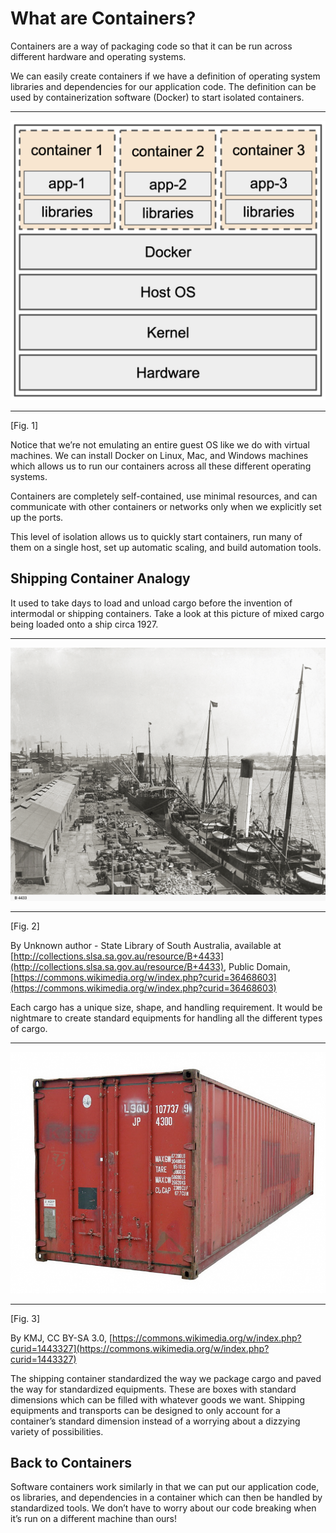 # What are Containers?

Containers are a way of packaging code so that it can be run across different hardware and operating systems.

We can easily create containers if we have a definition of operating system libraries and dependencies for our application code. The definition can be used by containerization software (Docker) to start isolated containers.

--------------------------------------------

<img alt="Container diagram" src="https://raw.githubusercontent.com/thomasfowlerFIS/platform-eng0-what-are-containers/master/diagram-1.png?raw=true" />

--------------------------------------------

[Fig. 1]

Notice that we’re not emulating an entire guest OS like we do with virtual machines. We can install Docker on Linux, Mac, and Windows machines which allows us to run our containers across all these different operating systems.

Containers are completely self-contained, use minimal resources, and can communicate with other containers or networks only when we explicitly set up the ports.

This level of isolation allows us to quickly start containers, run many of them on a single host, set up automatic scaling, and build automation tools.

## Shipping Container Analogy

It used to take days to load and unload cargo before the invention of intermodal or shipping containers. Take a look at this picture of mixed cargo being loaded onto a ship circa 1927.

--------------------------------------------

<img alt="By Unknown author - State Library of South Australia, available at [http://collections.slsa.sa.gov.au/resource/B+4433], Public Domain, [https://commons.wikimedia.org/w/index.php?curid=36468603]" src="https://raw.githubusercontent.com/thomasfowlerFIS/platform-eng0-what-are-containers/master/ship.png?raw=true" />

--------------------------------------------

[Fig. 2]

<!-- ![By Unknown author - State Library of South Australia, available at [http://collections.slsa.sa.gov.au/resource/B+4433](http://collections.slsa.sa.gov.au/resource/B+4433), Public Domain, [https://commons.wikimedia.org/w/index.php?curid=36468603](https://commons.wikimedia.org/w/index.php?curid=36468603)](https://raw.githubusercontent.com/thomasfowlerFIS/platform-eng0-what-are-containers/master/ship.png?raw=true) -->

By Unknown author - State Library of South Australia, available at [http://collections.slsa.sa.gov.au/resource/B+4433](http://collections.slsa.sa.gov.au/resource/B+4433), Public Domain, [https://commons.wikimedia.org/w/index.php?curid=36468603](https://commons.wikimedia.org/w/index.php?curid=36468603)

Each cargo has a unique size, shape, and handling requirement. It would be nightmare to create  standard equipments for handling all the different types of cargo.

--------------------------------------------

<img alt="By KMJ, CC BY-SA 3.0, [https://commons.wikimedia.org/w/index.php?curid=1443327]" src="https://raw.githubusercontent.com/thomasfowlerFIS/platform-eng0-what-are-containers/master/container.png?raw=true"/>

--------------------------------------------

[Fig. 3]

<!-- ![By KMJ, CC BY-SA 3.0, [https://commons.wikimedia.org/w/index.php?curid=1443327](https://commons.wikimedia.org/w/index.php?curid=1443327)](https://raw.githubusercontent.com/thomasfowlerFIS/platform-eng0-what-are-containers/master/container.png?raw=true) -->

By KMJ, CC BY-SA 3.0, [https://commons.wikimedia.org/w/index.php?curid=1443327](https://commons.wikimedia.org/w/index.php?curid=1443327)

The shipping container standardized the way we package cargo and paved the way for standardized equipments. These are boxes with standard dimensions which can be filled with whatever goods we want. Shipping equipments and transports can be designed to only account for a container’s standard dimension instead of a worrying about a dizzying variety of possibilities.

## Back to Containers

Software containers work similarly in that we can put our application code, os libraries, and dependencies in a container which can then be handled by standardized tools. We don’t have to worry about our code breaking when it’s run on a different machine than ours!
